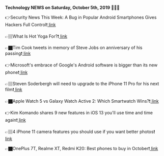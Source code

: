 <b>Technology NEWS on Saturday, October 5th, 2019</b> 📡📡📡 

👉Security News This Week: A Bug in Popular Android Smartphones Gives Hackers Full Control❗️<a href='https://www.google.com/url?rct=j&sa=t&url=https://www.wired.com/story/android-smartphone-hacking-fcc-bots-voatz-security-news/&ct=ga&cd=CAIyGmVjZmViYzNiZjFkNzQyNDM6Y29tOmVuOlVT&usg=AFQjCNEVHMkHB4KyOga1wb7FtOTWy3JnCQ'> link</a>

👉🏽What Is Hot Yoga For?❗️<a href='https://www.google.com/url?rct=j&sa=t&url=https://slate.com/human-interest/2019/10/hot-yoga-point-not-about-exercise-fun.html&ct=ga&cd=CAIyGmVjZmViYzNiZjFkNzQyNDM6Y29tOmVuOlVT&usg=AFQjCNEUXy3Tqhk4DRCCm4LV-WPiLnM0Xw'> link</a>

👉🏿Tim Cook tweets in memory of Steve Jobs on anniversary of his passing❗️<a href='https://www.google.com/url?rct=j&sa=t&url=https://9to5mac.com/2019/10/05/tim-cook-tweets-in-memory-of-steve-jobs-on-anniversary-of-his-passing/&ct=ga&cd=CAIyGmVjZmViYzNiZjFkNzQyNDM6Y29tOmVuOlVT&usg=AFQjCNGquEub7w33nPBSnYi4NT6tXZeMxQ'> link</a>

👉Microsoft's embrace of Google's Android software is bigger than its new phone❗️<a href='https://www.google.com/url?rct=j&sa=t&url=https://www.cnet.com/news/microsofts-embrace-of-googles-android-software-is-bigger-than-its-new-phone/&ct=ga&cd=CAIyGmVjZmViYzNiZjFkNzQyNDM6Y29tOmVuOlVT&usg=AFQjCNEAP9bTobwn2r6iOFMC3oPVC8VDrg'> link</a>

👉🏽Steven Soderbergh will need to upgrade to the iPhone 11 Pro for his next film❗️<a href='https://www.google.com/url?rct=j&sa=t&url=https://www.cnet.com/news/steven-soderbergh-will-need-to-upgrade-to-the-iphone-11-pro-for-his-next-film/&ct=ga&cd=CAIyGmVjZmViYzNiZjFkNzQyNDM6Y29tOmVuOlVT&usg=AFQjCNHRNtNVBEbtj_o-bOojwirlU0j9XA'> link</a>

👉🏿Apple Watch 5 vs Galaxy Watch Active 2: Which Smartwatch Wins?❗️<a href='https://www.google.com/url?rct=j&sa=t&url=https://www.tomsguide.com/face-off/apple-watch-5-vs-samsung-galaxy-watch-active-2&ct=ga&cd=CAIyGmVjZmViYzNiZjFkNzQyNDM6Y29tOmVuOlVT&usg=AFQjCNFl1OTGhWgbCTuFnxBG38viaVHZOg'> link</a>

👉Kim Komando shares 9 new features in iOS 13 you'll use time and time again❗️<a href='https://www.google.com/url?rct=j&sa=t&url=https://www.foxnews.com/tech/kim-komando-shares-9-new-features-in-ios-13-youll-use-time-and-time-again&ct=ga&cd=CAIyGmVjZmViYzNiZjFkNzQyNDM6Y29tOmVuOlVT&usg=AFQjCNFrc0r8ExwoobYCyg9BDtFgNs802g'> link</a>

👉🏽4 iPhone 11 camera features you should use if you want better photos❗️<a href='https://www.google.com/url?rct=j&sa=t&url=https://www.cnet.com/how-to/4-iphone-11-camera-features-you-should-use-if-you-want-better-photos/&ct=ga&cd=CAIyGmVjZmViYzNiZjFkNzQyNDM6Y29tOmVuOlVT&usg=AFQjCNG7CwSs1gHx_6hHFzuc3jlsmx9DoA'> link</a>

👉🏿OnePlus 7T, Realme XT, Redmi K20: Best phones to buy in October❗️<a href='https://www.google.com/url?rct=j&sa=t&url=https://www.indiatoday.in/technology/buying-guide/story/oneplus-7t-realme-xt-redmi-k20-best-phones-to-buy-in-october-1606522-2019-10-05&ct=ga&cd=CAIyGmVjZmViYzNiZjFkNzQyNDM6Y29tOmVuOlVT&usg=AFQjCNGk8aTIq6hh12uLrPH4G-EoVprJzw'> link</a>

